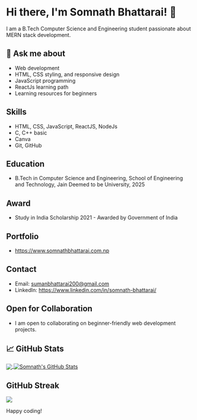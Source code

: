 # Hi there, I'm Somnath Bhattarai! 👋

I am a B.Tech Computer Science and Engineering student passionate about MERN stack development.

## 💬 Ask me about
- Web development
- HTML, CSS styling, and responsive design
- JavaScript programming
- ReactJs learning path
- Learning resources for beginners

## Skills
- HTML, CSS, JavaScript, ReactJS, NodeJs
- C, C++ basic
- Canva
- Git, GitHub

## Education
- B.Tech in Computer Science and Engineering, School of Engineering and Technology, Jain Deemed to be University, 2025

## Award
- Study in India Scholarship 2021 - Awarded by Government of India

## Portfolio
- https://www.somnathbhattarai.com.np

## Contact
- Email: sumanbhattarai200@gmail.com
- LinkedIn: https://www.linkedin.com/in/somnath-bhattarai/

## Open for Collaboration
- I am open to collaborating on beginner-friendly web development projects.

## &#x1f4c8; GitHub Stats
<a href="https://github.com/somnath271">
  <img align="center" src="https://github-readme-stats.vercel.app/api/top-langs/?username=somnath271&title_color=ffffff&text_color=4F8CC9&icon_color=6DCEA1&bg_color=0D1117" />
</a>
<a href="https://github.com/somnath271">
  <img align="center" src="https://github-readme-stats.vercel.app/api?username=somnath271&show_icons=true&line_height=27&count_private=true&theme=dracula" alt="Somnath's GitHub Stats" />
</a>

## GitHub Streak
<picture>
    <source media="(prefers-color-scheme: dark)" srcset="https://streak-stats.demolab.com?user=somnath271&theme=dark" />
    <img src="https://streak-stats.demolab.com?user=somnath271&theme=default" />
</picture>

Happy coding!
